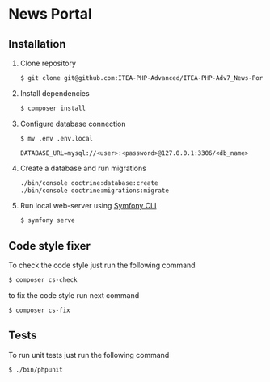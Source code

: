# News Portal

## Installation

1. Clone repository

    ```sh
    $ git clone git@github.com:ITEA-PHP-Advanced/ITEA-PHP-Adv7_News-Portal.git
    ```
   
2. Install dependencies

    ```sh
    $ composer install
    ```

3. Configure database connection

    ```sh
    $ mv .env .env.local
    ```

    ```dotenv
    DATABASE_URL=mysql://<user>:<password>@127.0.0.1:3306/<db_name>
    ```
   
4. Create a database and run migrations

    ```sh
    ./bin/console doctrine:database:create
    ./bin/console doctrine:migrations:migrate
    ```   
   
5. Run local web-server using [Symfony CLI](https://symfony.com/download)

    ```sh
    $ symfony serve
    ```

## Code style fixer

To check the code style just run the following command


```bash
$ composer cs-check
```


to fix the code style run next command

```bash
$ composer cs-fix
```

Tests
-----

To run unit tests just run the following command

```bash
$ ./bin/phpunit
```
